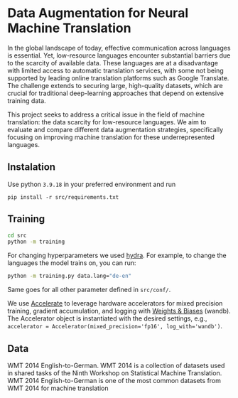 # Data Augmentation for Neural Machine Translation

In the global landscape of today, effective communication across languages is essential. Yet, low-resource languages encounter substantial barriers due to the scarcity of available data. These languages are at a disadvantage with limited access to automatic translation services, with some not being supported by leading online translation platforms such as Google Translate. The challenge extends to securing large, high-quality datasets, which are crucial for traditional deep-learning approaches that depend on extensive training data.

This project seeks to address a critical issue in the field of machine translation: the data scarcity for low-resource languages. We aim to evaluate and compare different data augmentation strategies, specifically focusing on improving machine translation for these underrepresented languages.

## Instalation

Use python `3.9.18` in your preferred environment and run
```
pip install -r src/requirements.txt
```

## Training

```bash
cd src
python -m training
```

For changing hyperparameters we used [hydra](https://hydra.cc/docs/intro/). For example, to change the languages the model trains on, you can run:

```bash
python -m training.py data.lang="de-en"
```
Same goes for all other parameter defined in `src/conf/`.

We use [Accelerate](https://huggingface.co/docs/accelerate/en/index) to leverage hardware accelerators for mixed precision training, gradient accumulation, and logging with [Weights & Biases](https://wandb.ai/site) (wandb). The Accelerator object is instantiated with the desired settings, e.g., `accelerator = Accelerator(mixed_precision='fp16', log_with='wandb')`.

## Data

WMT 2014 English-to-German. WMT 2014 is a collection of datasets used in shared tasks of the Ninth Workshop
on Statistical Machine Translation. WMT 2014 English-to-German is one of the most common datasets from WMT
2014 for machine translation